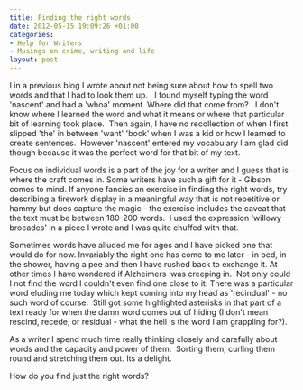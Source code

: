 ```yaml
---
title: Finding the right words
date: 2012-05-15 19:09:26 +01:00
categories:
- Help for Writers
- Musings on crime, writing and life
layout: post
---
```


I in a previous blog I wrote about not being sure about how to spell two words and that I had to look them up.   I found myself typing the word 'nascent' and had a 'whoa' moment. Where did that come from?   I don't know where I learned the word and what it means or where that particular bit of learning took place.  Then again, I have no recollection of when I first slipped 'the' in between 'want' 'book' when I was a kid or how I learned to create sentences.  However 'nascent' entered my vocabulary I am glad did though because it was the perfect word for that bit of my text.

Focus on individual words is a part of the joy for a writer and I guess that is where the craft comes in. Some writers have such a gift for it - Gibson comes to mind. If anyone fancies an exercise in finding the right words, try describing a firework display in a meaningful way that is not repetitive or hammy but does capture the magic - the exercise includes the caveat that the text must be between 180-200 words.  I used the expression 'willowy brocades' in a piece I wrote and I was quite chuffed with that.

Sometimes words have alluded me for ages and I have picked one that would do for now. Invariably the right one has come to me later - in bed, in the shower, having a pee and then I have rushed back to exchange it. At other times I have wondered if Alzheimers  was creeping in.  Not only could I not find the word I couldn't even find one close to it. There was a particular word eluding me today which kept coming into my head as 'recindual' - no such word of course.  Still got some highlighted asterisks in that part of a text ready for when the damn word comes out of hiding (I don't mean rescind, recede, or residual - what the hell is the word I am grappling for?).

As a writer I spend much time really thinking closely and carefully about words and the capacity and power of them.  Sorting them, curling them round and stretching them out. Its a delight.

How do you find just the right words?
